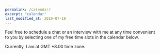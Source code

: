 ```yaml
---
permalink: /calendar/
excerpt: "calendar"
last_modified_at: 2019-07-19
---
```


Feel free to schedule a chat or an interview with me at any time convenient to you by selecting one of my free time slots in the calendar below.     

Currently, I am at GMT +8.00 time zone.

<!-- Calendly inline widget begin -->
<div class="calendly-inline-widget" data-url="https://calendly.com/adai/chat?hide_event_type_details=1" style="min-width:320px;height:1200px;"></div>
<script type="text/javascript" src="https://assets.calendly.com/assets/external/widget.js"></script>
<!-- Calendly inline widget end -->